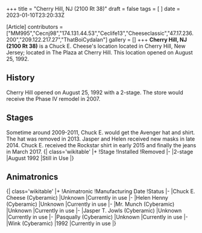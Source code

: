 +++
title = "Cherry Hill, NJ (2100 Rt 38)"
draft = false
tags = [ ]
date = 2023-01-10T23:20:33Z

[Article]
contributors = ["MM995","Cecnj98","174.131.44.53","Ceclife13","Cheeseclassic","47.17.236.200","209.122.217.27","ThatBoiCydalan"]
gallery = []
+++
**Cherry Hill, NJ (2100 Rt 38)** is a Chuck E. Cheese's location located in Cherry Hill, New Jersey; located in The Plaza at Cherry Hill. This location opened on August 25, 1992.

## History ##
Cherry Hill opened on August 25, 1992 with a 2-stage. The store would receive the Phase IV remodel in 2007.

## Stages ##
Sometime around 2009-2011, Chuck E. would get the Avenger hat and shirt. The hat was removed in 2013. Jasper and Helen received new masks in late 2014. Chuck E. received the Rockstar shirt in early 2015 and finally the jeans in March 2017.
{| class='wikitable'
|+
!Stage
!Installed
!Removed
|-
|2-stage
|August 1992
|Still in Use
|}

## Animatronics ##
{| class='wikitable'
|+
!Animatronic
!Manufacturing Date
!Status
|-
|Chuck E. Cheese (Cyberamic)
|Unknown
|Currently in use
|-
|Helen Henny (Cyberamic)
|Unknown
|Currently in use
|-
|Mr. Munch (Cyberamic)
|Unknown
|Currently in use
|-
|Jasper T. Jowls (Cyberamic)
|Unknown
|Currently in use
|-
|Pasqually (Cyberamic)
|Unknown
|Currently in use
|-
|Wink (Cyberamic)
|1992
|Currently in use
|}